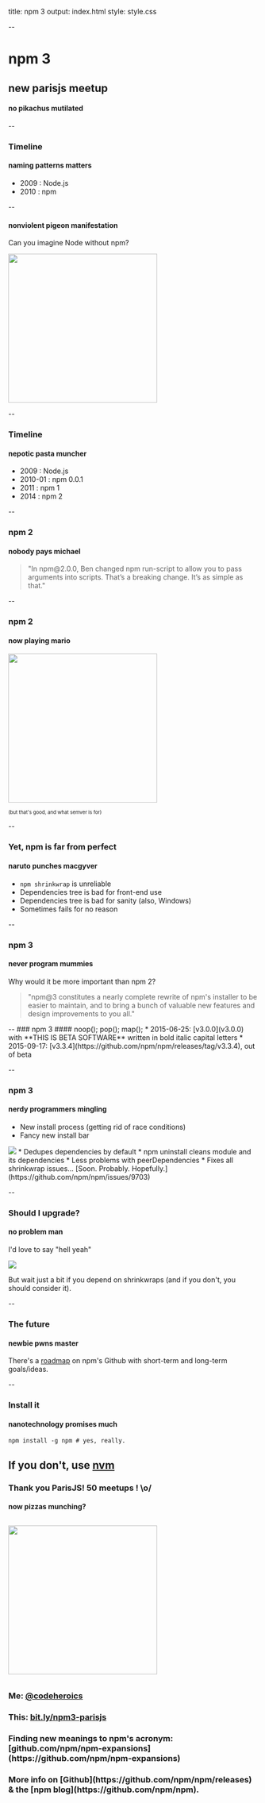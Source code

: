 
title: npm 3
output: index.html
style: style.css

--

# npm 3
## new parisjs meetup
#### no pikachus mutilated

--

### Timeline
#### naming patterns matters

* 2009 : Node.js
* 2010 : npm

--

#### nonviolent pigeon manifestation

Can you imagine Node without npm?

<img src="images/inconceivable.gif" style="height: 300px" />

--

### Timeline
#### nepotic pasta muncher

* 2009 : Node.js
* 2010-01 : npm 0.0.1
* 2011 : npm 1
* 2014 : npm 2

--

### npm 2
#### nobody pays michael

<blockquote>"In npm@2.0.0, Ben changed npm run-script to allow you to pass arguments into scripts. That’s a breaking change. It’s as simple as that."</blockquote>

--

### npm 2
#### now playing mario

<img src="images/nobodycares.gif" style="height: 300px" />

<span style="font-size: 0.7em;">(but that's good, and what semver is for)</span>

--

### Yet, npm is far from perfect
#### naruto punches macgyver

* <code>npm shrinkwrap</code> is unreliable
* Dependencies tree is bad for front-end use
* Dependencies tree is bad for sanity (also, Windows)
* Sometimes fails for no reason

--

### npm 3
#### never program mummies

Why would it be more important than npm 2?

<blockquote>"npm@3 constitutes a nearly complete rewrite of npm's installer to be easier to maintain, and to bring a bunch of valuable new features and design improvements to you all."</blockquote>
--
### npm 3
#### noop(); pop(); map();
* 2015-06-25: [v3.0.0](v3.0.0) with **THIS IS BETA SOFTWARE** written in bold italic capital letters
* 2015-09-17: [v3.3.4](https://github.com/npm/npm/releases/tag/v3.3.4), out of beta

--

### npm 3
#### nerdy programmers mingling

* New install process (getting rid of race conditions)
* Fancy new install bar
<img src="images/bar.jpg" />
* Dedupes dependencies by default
* npm uninstall cleans module and its dependencies
* Less problems with peerDependencies
* Fixes all shrinkwrap issues... [Soon. Probably. Hopefully.](https://github.com/npm/npm/issues/9703)

--

### Should I upgrade?
#### no problem man

I'd love to say "hell yeah"

<img src="images/wait.gif" />

But wait just a bit if you depend on shrinkwraps (and if you don't, you should consider it).

--

### The future
#### newbie pwns master

There's a [roadmap](https://github.com/npm/npm/wiki/Roadmap) on npm's Github with short-term and long-term goals/ideas.

--

### Install it
#### nanotechnology promises much
<code>npm install -g npm # yes, really.</code>

If you don't, use [nvm](https://github.com/creationix/nvm)
--


### Thank you ParisJS! 50 meetups ! \o/
#### now pizzas munching?


<div class="author" style="margin-top: 30px;">
  <img src="images/thanks.gif" height=300 style="margin-bottom: 10px;">
  <h3>
    Me: <a href="http://twitter.com/codeheroics">@codeheroics</a>
  </h3>
  <h3>
    This: <a href="http://bit.ly/npm3-parisjs">bit.ly/npm3-parisjs</a>
  </h3>
  <h3>Finding new meanings to npm's acronym: [github.com/npm/npm-expansions](https://github.com/npm/npm-expansions)</h3>
  <h3>More info on [Github](https://github.com/npm/npm/releases) & the [npm blog](https://github.com/npm/npm).</h3>
</div>
